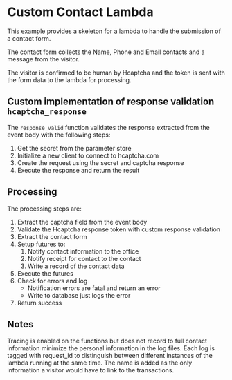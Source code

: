 # Custom Contact Lambda

This example provides a skeleton for a lambda to handle the submission of a contact form.

The contact form collects the Name, Phone and Email contacts and a message from the visitor.

The visitor is confirmed to be human by Hcaptcha and the token is sent with the form data to the lambda for processing.

## Custom implementation of response validation `hcaptcha_response`

The `response_valid` function validates the response extracted from the event body with the following steps:

1. Get the secret from the parameter store
2. Initialize a new client to connect to hcaptcha.com
3. Create the request using the secret and captcha response
4. Execute the response and return the result

## Processing

The processing steps are:

1. Extract the captcha field from the event body
2. Validate the Hcaptcha response token with custom response validation
3. Extract the contact form
4. Setup futures to:
   1. Notify contact information to the office
   2. Notify receipt for contact to the contact
   3. Write a record of the contact data
5. Execute the futures
6. Check for errors and log
   - Notification errors are fatal and return an error
   - Write to database just logs the error
7. Return success

## Notes

Tracing is enabled on the functions but does not record to full contact information minimize the personal information in the log files. Each log is tagged with request_id to distinguish between different instances of the lambda running at the same time. The name is added as the only information a visitor would have to link to the transactions.
